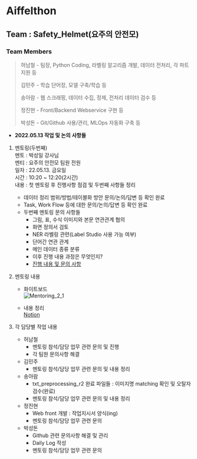 # Aiffelthon
## Team : Safety_Helmet(요주의 안전모)
### Team Members
> 허남철 - 팀장, Python Coding, 라벨링 알고리즘 개발, 데이터 전처리, 각 파트 지원 등
>
> 김민주 - 학습 단어장, 모델 구축/학습 등
>
> 송아람 - 웹 스크래핑, 데이터 수집, 정제, 전처리 데이터 검수 등
>
> 정진현 - Front/Backend Webservice 구현 등
>
> 박성돈 - Git/Github 사용/관리, MLOps 자동화 구축 등

- __2022.05.13 작업 및 논의 사항들__
1. 멘토링(두번째)  
멘토 : 박성일 강사님  
멘티 : 요주의 안전모 팀원 전원  
일자 : 22.05.13. 금요일  
시간 : 10:20 ~ 12:20(2시간)  
내용 : 첫 멘토링 후 진행사항 점검 및 두번째 사항들 정리  
    - 데이터 정리 범위/방법/테이블화 방안 문의/논의/답변 등 확인 완료  
    - Task, Work Flow 등에 대한 문의/논의/답변 등 확인 완료
    - 두번째 멘토링 문의 사항들
        - 그림, 표, 수식 이미지와 본문 연관관계 협의  
        - 화면 정의서 검토  
        - NER 라벨링 관련(Label Studio 사용 가능 여부)  
        - 단어간 연관 관계  
        - 메인 데이터 종류 분류  
        - 이후 진행 내용 과정은 무엇인지?  
        - [진행 내용 및 문의 사항](https://modulabs.notion.site/22-05-12-d06b0b6119374485943014b9109576ba)  


2. 멘토링 내용  
    - 화이트보드  
    ![Mentoring_2_1](https://github.com/ai-castlemoney/Safety_Helmet/blob/master/daily_log/images/mentoring_21.png)  

    - 내용 정리  
    [Notion](https://modulabs.notion.site/22-05-13-90da5c10c6094b6f9b3f5bc0c93c2436)  


4. 각 담당별 작업 내용  
    - 허남철  
        - 멘토링 참석/담당 업무 관련 문의 및 진행  
        - 각 팀원 문의사항 해결  
    - 김민주  
        - 멘토링 참석/담당 업무 관련 문의 및 내용 정리  
    - 송아람  
        - txt_preprocessing_r2 완료 파일들 : 이미지명 matching 확인 및 오탈자 검수(완료)  
        - 멘토링 참석/담당 업무 관련 문의 및 내용 정리  
    - 정진현  
        - Web front 개발 : 작업지시서 양식(ing)  
        - 멘토링 참석/담당 업무 관련 문의  
    - 박성돈  
        - Github 관련 문의사항 해결 및 관리  
        - Daily Log 작성  
        - 멘토링 참석/담당 업무 관련 문의  
        